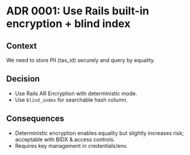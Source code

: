 # ADR 0001: Use Rails built-in encryption + blind index

## Context
We need to store PII (tax_id) securely and query by equality.

## Decision
- Use Rails AR Encryption with deterministic mode.
- Use `blind_index` for searchable hash column.

## Consequences
- Deterministic encryption enables equality but slightly increases risk; acceptable with BIDX & access controls.
- Requires key management in credentials/env.